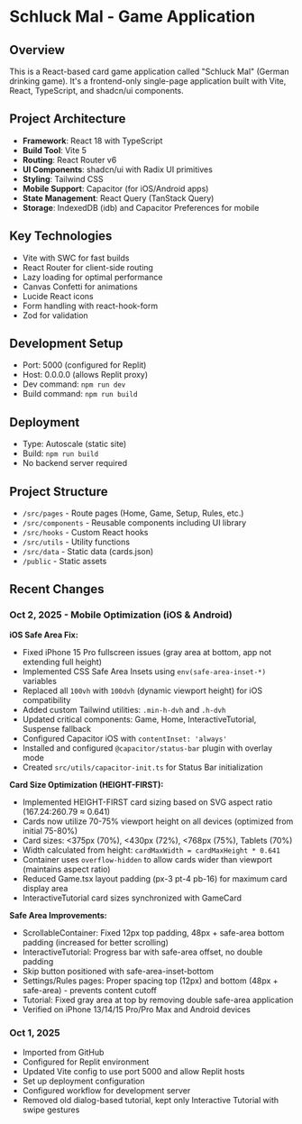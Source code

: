 # Schluck Mal - Game Application

## Overview
This is a React-based card game application called "Schluck Mal" (German drinking game). It's a frontend-only single-page application built with Vite, React, TypeScript, and shadcn/ui components.

## Project Architecture
- **Framework**: React 18 with TypeScript
- **Build Tool**: Vite 5
- **Routing**: React Router v6
- **UI Components**: shadcn/ui with Radix UI primitives
- **Styling**: Tailwind CSS
- **Mobile Support**: Capacitor (for iOS/Android apps)
- **State Management**: React Query (TanStack Query)
- **Storage**: IndexedDB (idb) and Capacitor Preferences for mobile

## Key Technologies
- Vite with SWC for fast builds
- React Router for client-side routing
- Lazy loading for optimal performance
- Canvas Confetti for animations
- Lucide React icons
- Form handling with react-hook-form
- Zod for validation

## Development Setup
- Port: 5000 (configured for Replit)
- Host: 0.0.0.0 (allows Replit proxy)
- Dev command: `npm run dev`
- Build command: `npm run build`

## Deployment
- Type: Autoscale (static site)
- Build: `npm run build`
- No backend server required

## Project Structure
- `/src/pages` - Route pages (Home, Game, Setup, Rules, etc.)
- `/src/components` - Reusable components including UI library
- `/src/hooks` - Custom React hooks
- `/src/utils` - Utility functions
- `/src/data` - Static data (cards.json)
- `/public` - Static assets

## Recent Changes
### Oct 2, 2025 - Mobile Optimization (iOS & Android)
**iOS Safe Area Fix:**
- Fixed iPhone 15 Pro fullscreen issues (gray area at bottom, app not extending full height)
- Implemented CSS Safe Area Insets using `env(safe-area-inset-*)` variables
- Replaced all `100vh` with `100dvh` (dynamic viewport height) for iOS compatibility
- Added custom Tailwind utilities: `.min-h-dvh` and `.h-dvh`
- Updated critical components: Game, Home, InteractiveTutorial, Suspense fallback
- Configured Capacitor iOS with `contentInset: 'always'`
- Installed and configured `@capacitor/status-bar` plugin with overlay mode
- Created `src/utils/capacitor-init.ts` for Status Bar initialization

**Card Size Optimization (HEIGHT-FIRST):**
- Implemented HEIGHT-FIRST card sizing based on SVG aspect ratio (167.24:260.79 ≈ 0.641)
- Cards now utilize 70-75% viewport height on all devices (optimized from initial 75-80%)
- Card sizes: <375px (70%), <430px (72%), <768px (75%), Tablets (70%)
- Width calculated from height: `cardMaxWidth = cardMaxHeight * 0.641`
- Container uses `overflow-hidden` to allow cards wider than viewport (maintains aspect ratio)
- Reduced Game.tsx layout padding (px-3 pt-4 pb-16) for maximum card display area
- InteractiveTutorial card sizes synchronized with GameCard

**Safe Area Improvements:**
- ScrollableContainer: Fixed 12px top padding, 48px + safe-area bottom padding (increased for better scrolling)
- InteractiveTutorial: Progress bar with safe-area offset, no double padding
- Skip button positioned with safe-area-inset-bottom
- Settings/Rules pages: Proper spacing top (12px) and bottom (48px + safe-area) - prevents content cutoff
- Tutorial: Fixed gray area at top by removing double safe-area application
- Verified on iPhone 13/14/15 Pro/Pro Max and Android devices

### Oct 1, 2025
- Imported from GitHub
- Configured for Replit environment
- Updated Vite config to use port 5000 and allow Replit hosts
- Set up deployment configuration
- Configured workflow for development server
- Removed old dialog-based tutorial, kept only Interactive Tutorial with swipe gestures
